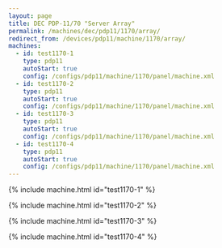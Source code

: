 ```yaml
---
layout: page
title: DEC PDP-11/70 "Server Array"
permalink: /machines/dec/pdp11/1170/array/
redirect_from: /devices/pdp11/machine/1170/array/
machines:
  - id: test1170-1
    type: pdp11
    autoStart: true
    config: /configs/pdp11/machine/1170/panel/machine.xml
  - id: test1170-2
    type: pdp11
    autoStart: true
    config: /configs/pdp11/machine/1170/panel/machine.xml
  - id: test1170-3
    type: pdp11
    autoStart: true
    config: /configs/pdp11/machine/1170/panel/machine.xml
  - id: test1170-4
    type: pdp11
    autoStart: true
    config: /configs/pdp11/machine/1170/panel/machine.xml
---
```


{% include machine.html id="test1170-1" %}

{% include machine.html id="test1170-2" %}

{% include machine.html id="test1170-3" %}

{% include machine.html id="test1170-4" %}
